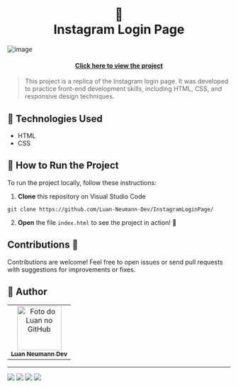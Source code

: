 <h1 align='center'>
  📸<br>Instagram Login Page
</h1>

![image](https://github.com/Luan-Neumann-Dev/InstagramLoginPage/assets/155394874/5e791097-d06f-4349-8cf8-41d221a112e9)

<h4 align='center'>
  <a href='https://luan-neumann-dev.github.io/InstagramLoginPage/'>Click here to view the project</a>
</h4>

> This project is a replica of the Instagram login page. It was developed to practice front-end development skills, including HTML, CSS, and responsive design techniques.

## 💼 Technologies Used

- HTML
- CSS

## 🏃 How to Run the Project

To run the project locally, follow these instructions:

1. **Clone** this repository on Visual Studio Code
```
git clone https://github.com/Luan-Neumann-Dev/InstagramLoginPage/
```

2. **Open** the file `index.html` to see the project in action! 🌟

## Contributions 🤝
Contributions are welcome! Feel free to open issues or send pull requests with suggestions for improvements or fixes.

<h2> 🙋 Author  </h2>
<table>
  <tr>
    <td align="center">
      <a href="https://github.com/Luan-Neumann-Dev">
        <img src="https://avatars.githubusercontent.com/u/155394874?s=400&u=9694d36eda852061b89679e4da99e37e8c22c7ab&v=4" width="100px;" alt="Foto do Luan no GitHub"/><br>
        <sub>
          <b>Luan Neumann Dev</b>
        </sub>
      </a>
    </td>
  </tr>
</table>

---
<a href="https://www.linkedin.com/in/luan-neumann-dev/" target="_blank"><img src="https://img.shields.io/badge/-LinkedIn-%230077B5?style=for-the-badge&logo=linkedin&logoColor=white" target="_blank"></a>
<a href="https://github.com/Luan-Neumann-Dev" target="_blank"><img src="https://img.shields.io/badge/GitHub-100000?style=for-the-badge&logo=github&logoColor=white" target="_blank"></a>
<a href="https://instagram.com/luanneumann" target="_blank"><img src="https://img.shields.io/badge/-Instagram-%23E4405F?style=for-the-badge&logo=instagram&logoColor=white" target="_blank"></a>
<a href = "mailto:luan.neumann.dev@gmail.com"><img src="https://img.shields.io/badge/-Gmail-%23333?style=for-the-badge&logo=gmail&logoColor=white" target="_blank"></a>
